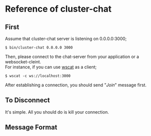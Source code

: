 # Reference of cluster-chat

## First

Assume that cluster-chat server is listening on 0.0.0.0:3000;

```
$ bin/cluster-chat 0.0.0.0 3000
```

Then, please connect to the chat-server from your application or a websocket-cleint.  
For instance, if you can use [wscat](https://github.com/websockets/wscat) as a client;

```
$ wscat -c ws://localhost:3000
```

After establishing a connection, you should send "*Join*" message first.

## To Disconnect

It's simple. All you should do is kill your connection.

## Message Format
